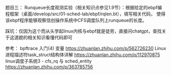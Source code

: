 题目三： Runqueue长度观测实验（相关知识点参见1.9节）：根据给定的ebpf编程框架（桌面/develop/src/01-sched-lab/ebpf/rqlen.bt），填写相关代码，
使得该ebpf程序能够观察信创操作系统中CFS调度队列上runqueue的长度。

踩坑：仅因为这个而从头学起linux内核与ebpf就是徒劳，直接问chatgpt，查找关于这道题的相关知识看懂代码即可

参考：
bpftrace 入门(4) 变量 https://zhuanlan.zhihu.com/p/562726230
Linux进程描述符task_struct结构体详解 https://zhuanlan.zhihu.com/p/112970875
linux调度子系统3 - cfs_rq 与 sched_entity https://zhuanlan.zhihu.com/p/363785756

